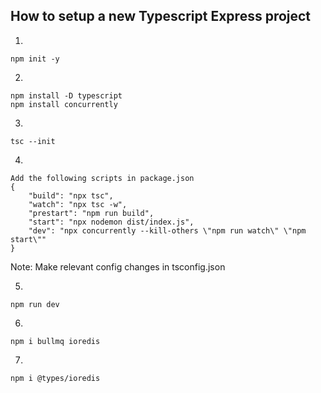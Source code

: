## How to setup a new Typescript Express project

1. 
```
npm init -y
```

2. 
```
npm install -D typescript
npm install concurrently
```

3. 
```
tsc --init
```

4. 
```
Add the following scripts in package.json
{
    "build": "npx tsc",
    "watch": "npx tsc -w",
    "prestart": "npm run build",
    "start": "npx nodemon dist/index.js",
    "dev": "npx concurrently --kill-others \"npm run watch\" \"npm start\""
}
```

Note: Make relevant config changes in tsconfig.json

5. 
```
npm run dev
```

6. 
```
npm i bullmq ioredis
```

7. 
```
npm i @types/ioredis
```

